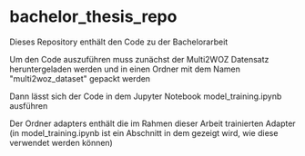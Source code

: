 # bachelor_thesis_repo

Dieses Repository enthält den Code zu der Bachelorarbeit

Um den Code auszuführen muss zunächst der Multi2WOZ Datensatz heruntergeladen werden und in einen Ordner mit dem Namen "multi2woz_dataset" gepackt werden

Dann lässt sich der Code in dem Jupyter Notebook model_training.ipynb ausführen

Der Ordner adapters enthält die im Rahmen dieser Arbeit trainierten Adapter (in model_training.ipynb ist ein Abschnitt in dem gezeigt wird, wie diese verwendet werden können)